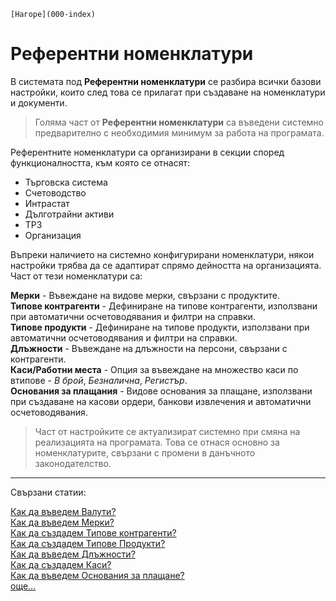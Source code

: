 ```{only} html
[Нагоре](000-index)
```

# Референтни номенклатури

В системата под **Референтни номенклатури** се разбира всички базови настройки, които след това се прилагат при създаване на номенклатури и документи.    

> Голяма част от **Референтни номенклатури** са въведени системно предварително с необходимия минимум за работа на програмата.  

Референтните номенклатури са организирани в секции според функционалността, към която се отнасят:

- Търговска система  
- Счетоводство  
- Интрастат  
- Дълготрайни активи  
- ТРЗ  
- Организация  

Въпреки наличието на системно конфигурирани номенклатури, някои настройки трябва да се адаптират спрямо дейността на организацията.  
Част от тези номенклатури са:  
 
**Мерки** - Въвеждане на видове мерки, свързани с продуктите.  
**Типове контрагенти** - Дефиниране на типове контрагенти, използвани при автоматични осчетоводявания и филтри на справки.  
**Типове продукти** - Дефиниране на типове продукти, използвани при автоматични осчетоводявания и филтри на справки.  
**Длъжности** - Въвеждане на длъжности на персони, свързани с контрагенти.  
**Каси/Работни места** - Опция за въвеждане на множество каси по втипове - *В брой*, *Безналична*, *Регистър*.  
**Основания за плащания** - Видове основания за плащане, използвани при създаване на касови ордери, банкови извлечения и автоматични осчетоводявания.  

> Част от настройките се актуализират системно при смяна на реализацията на програмата. Това се отнася основно за номенклатурите, свързани с промени в данъчното законодателство.     

___
Свързани статии:  

[Как да въведем Валути?](https://www.unicontsoft.com/cms/node/16)  
[Как да въведем Мерки?](https://www.unicontsoft.com/cms/node/19)  
[Как да създадем Типове контрагенти?](https://www.unicontsoft.com/cms/node/6)  
[Как да създадем Типове Продукти?](https://www.unicontsoft.com/cms/node/9)  
[Как да въведем Длъжности?](https://www.unicontsoft.com/cms/node/17)  
[Как да създадем Каси?](https://www.unicontsoft.com/cms/node/18)  
[Как да въведем Основания за плащане?](https://www.unicontsoft.com/cms/node/20)  
[още...](https://www.unicontsoft.com/cms/node/22)